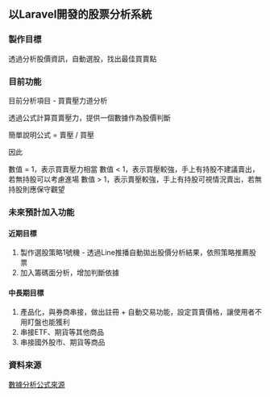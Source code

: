 <h2>以Laravel開發的股票分析系統</h2>

<h3>製作目標</h3>

透過分析股價資訊，自動選股，找出最佳買賣點

<h3>目前功能</h3>

目前分析項目 - 買賣壓力道分析

透過公式計算買賣壓力，提供一個數據作為股價判斷

簡單說明公式 = 賣壓 / 買壓

因此

數值 = 1，表示買賣壓力相當
數值 < 1，表示買壓較強，手上有持股不建議賣出，若無持股可以考慮進場
數值 > 1，表示賣壓較強，手上有持股可視情況賣出，若無持股則應保守觀望

<h3>未來預計加入功能</h3>

<h4> 近期目標 </h4>

1. 製作選股策略1號機 - 透過Line推播自動拋出股價分析結果，依照策略推薦股票
2. 加入籌碼面分析，增加判斷依據

<h4> 中長期目標 </h4>

1. 產品化，與券商串接，做出註冊 + 自動交易功能，設定買賣價格，讓使用者不用盯盤也能獲利
2. 串接ETF、期貨等其他商品
3. 串接國外股市、期貨等商品

<h3>資料來源</h3>

<a href="https://reurl.cc/qvy2D">數據分析公式來源</a>